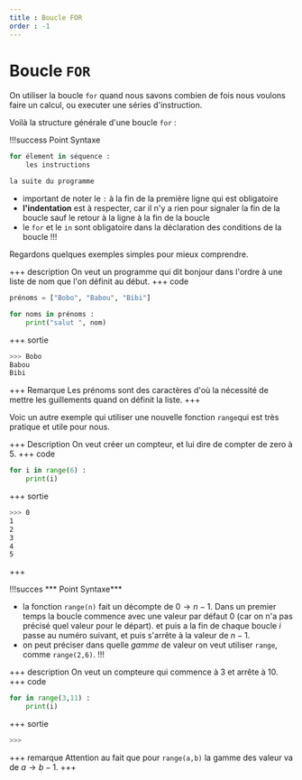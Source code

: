 ```yaml
---
title : Boucle FOR
order : -1
---
```


# Boucle `FOR`

On utiliser la boucle `for` quand nous savons combien de fois nous voulons faire un calcul, ou executer une séries d'instruction. 

Voilà la structure générale d'une boucle `for` : 

!!!success Point Syntaxe
```python
for élement in séquence : 
    les instructions

la suite du programme
```

* important de noter le `:` à la fin de la première ligne qui est obligatoire 
* **l'indentation** est à respecter, car il n'y a rien pour signaler la fin de la boucle sauf le retour à la ligne à la fin de la boucle
* le `for` et le `in` sont obligatoire dans la déclaration des conditions de la boucle
!!!

Regardons quelques exemples simples pour mieux comprendre. 

+++ description
On veut un programme qui dit bonjour dans l'ordre à une liste de nom que l'on définit au début. 
+++ code 

```python 
prénoms = ["Bobo", "Babou", "Bibi"]

for noms in prénoms : 
    print("salut ", nom)
```
+++ sortie
```bash
>>> Bobo
Babou
Bibi
```
+++ Remarque 
Les prénoms sont des caractères d'où la nécessité de mettre les guillements quand on définit la liste. 
+++

Voic un autre exemple qui utiliser une nouvelle fonction `range`qui est très pratique et utile pour nous. 

+++ Description
On veut créer un compteur, et lui dire de compter de zero à 5. 
+++ code
```python
for i in range(6) : 
    print(i)
```
+++ sortie 
 ```bash
 >>> 0
 1
 2
 3
 4
 5
 ```
 +++

!!!succes *** Point Syntaxe***
* la fonction `range(n)` fait un décompte de $0\to n-1$. Dans un premier temps la boucle commence avec une valeur par défaut $0$ (car on n'a pas précisé quel valeur pour le départ). et puis a la fin de chaque boucle $i$ passe au numéro suivant, et puis s'arrête à la valeur de $n-1$. 
* on peut préciser dans quelle *gamme* de valeur on veut utiliser `range`, comme `range(2,6)`. 
!!!

+++ description 
On veut un compteure qui commence à $3$ et arrête à $10$. 
+++ code 
```python
for in range(3,11) : 
    print(i)
```
+++ sortie
```bash
>>> 
```
+++ remarque
Attention au fait que pour `range(a,b)` la gamme des valeur va de $a\to b-1$. 
+++


